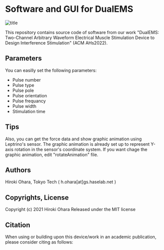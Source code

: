 # Software and GUI for DualEMS
![title](https://user-images.githubusercontent.com/38965082/157209157-13f97a81-257b-4657-9256-5e1b6cb4e87d.jpeg)

This repository contains source code of software from our work "DualEMS: Two-Channel Arbitrary Waveform Electrical Muscle Stimulation Device to Design Interference Stimulation" (ACM AHs2022).


## Parameters
You can easilly set the following parameters:
- Pulse number
- Pulse type
- Pulse pole
- Pulse orientation
- Pulse frequancy
- Pulse width
- Stimulation time


## Tips
Also, you can get the force data and show graphic animation using Leptrino's sensor.
The graphic animation is already set up to represent Y-axis rotation in the sensor's coordinate system.
If you want chage the graphic animation, edit "rotateAnimation" file.


## Authors
Hiroki Ohara, Tokyo Tech ( h.ohara[at]gs.haselab.net )


## Copyrights, License
Copyright (c) 2021 Hiroki Ohara
Released under the MIT license


## Citation
When using or building upon this device/work in an academic publication, please consider citing as follows:
